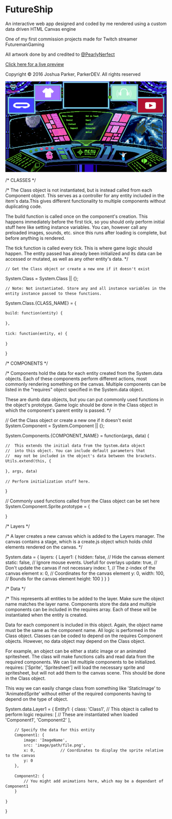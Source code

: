 # FutureShip
An interactive web app designed and coded by me rendered using a custom data driven HTML Canvas engine

One of my first commission projects made for Twitch streamer FuturemanGaming

All artwork done by and credited to [@PearIyNerfect](https://twitter.com/peariynerfect)

[Click here for a live preview](http://35.206.95.106/fmg-custom-website/)

Copyright © 2016 Joshua Parker, ParkerDEV. All rights reserved

![Screen shot of the app](render-040120_164010.png)

/* CLASSES */

/* The Class object is not instantiated, but is instead called from each Component object. This serves as a controller for any entity included in the item's data.This gives different functionality to multiple components without duplicating code.

The build function is called once on the component's creation. This happens immediately before the first tick, so you should only perform initial stuff here like setting instance variables. You can, however call any preloaded images, sounds, etc. since this runs after loading is complete, but before anything is rendered.

The tick function is called every tick. This is where game logic should happen. The entity passed has already been initialized and its data can be accessed or mutated, as well as any other entity's data. */


	// Get the Class object or create a new one if it doesn't exist
System.Class = System.Class || {};

	// Note: Not instantiated. Store any and all instance variables in the
  	entity instance passed to these functions.
System.Class.{CLASS_NAME} = {

	build: function(entity) {
		
	},

	tick: function(entity, e) {
		
	}

}



/* COMPONENTS */

/* Components hold the data for each entity created from the System.data objects.
Each of these components perform different actions, most commonly rendering something on the canvas. Multiple components can be listed in the "requires" object specified in the System.data object.

These are dumb data objects, but you can put commonly used functions in the object's prototype. Game logic should be done in the Class object in which the component's parent entity is passed. */


// Get the Class object or create a new one if it doesn't exist
System.Component = System.Component || {};

System.Components.{COMPONENT_NAME} = function(args, data) {
	
	//	This extends the initial data from the System.data object
	//	into this object. You can include default parameters that
	//	may not be included in the object's data between the brackets.
	Utils.extend(this, {

	}, args, data)

	// Perform initialization stuff here.
}

// Commonly used functions called from the Class object can be set here
System.Component.Sprite.prototype = {
	
}



/* Layers */

/* A layer creates a new canvas which is added to the Layers manager.
The canvas contains a stage, which is a create.js object which holds child elements rendered on the canvas. */

System.data = {
	layers: {
		Layer1: {
			hidden: false,	// Hide the canvas element
			static: false,	// Ignore mouse events. Usefull for overlays
			update: true,	// Don't update the canvas if not necessary
			index: 1,		// The z-index of the canvas element
			x: 0,			// Coordinates for the canvas element
			y: 0,
			width: 100,		// Bounds for the canvas element
			height: 100
		}
	}
}



/* Data */

/* This represents all entities to be added to the layer. Make sure the object name matches the layer name. Components store the data and multiple components can be included in the requires array. Each of these will be instantiated when the entity is created.

Data for each component is included in this object. Again, the object name must be the same as the component name. All logic is performed in the Class object. Classes can be coded to depend on the requires Component objects. However, no data object may depend on the Class object.

For example, an object can be either a static image or an animated spritesheet. The class will make functions calls and read data from the required components. We can list multiple components to be initialized. requires: ['Sprite', 'Spritesheet'] will load the necessary sprite and spritesheet, but will not add them to the canvas scene. This should be done in the Class object.

This way we can easily change class from something like 'StaticImage' to 'AnimatedSprite' without either of the required components having to depend on the type of object.

System.data.Layer1 = {
	Entity1: {
		class: 'Class1',	// This object is called to perform logic
		requires: [			// These are instantiated when loaded
			'Component1',
			'Component2'
		], 

		// Specify the data for this entity
		Component1: {
			image: 'ImageName',
			src: 'image/path/file.png',
			x: 0,			// Coordinates to display the sprite relative to the canvas
			y: 0
		},

		Component2: {
			// You might add animations here, which may be a dependant of Component1
		}

	}
}
